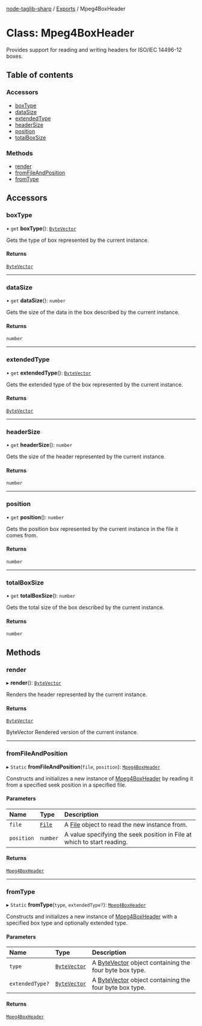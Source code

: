 [node-taglib-sharp](../README.md) / [Exports](../modules.md) / Mpeg4BoxHeader

# Class: Mpeg4BoxHeader

Provides support for reading and writing headers for ISO/IEC 14496-12 boxes.

## Table of contents

### Accessors

- [boxType](Mpeg4BoxHeader.md#boxtype)
- [dataSize](Mpeg4BoxHeader.md#datasize)
- [extendedType](Mpeg4BoxHeader.md#extendedtype)
- [headerSize](Mpeg4BoxHeader.md#headersize)
- [position](Mpeg4BoxHeader.md#position)
- [totalBoxSize](Mpeg4BoxHeader.md#totalboxsize)

### Methods

- [render](Mpeg4BoxHeader.md#render)
- [fromFileAndPosition](Mpeg4BoxHeader.md#fromfileandposition)
- [fromType](Mpeg4BoxHeader.md#fromtype)

## Accessors

### boxType

• `get` **boxType**(): [`ByteVector`](ByteVector.md)

Gets the type of box represented by the current instance.

#### Returns

[`ByteVector`](ByteVector.md)

---

### dataSize

• `get` **dataSize**(): `number`

Gets the size of the data in the box described by the current instance.

#### Returns

`number`

---

### extendedType

• `get` **extendedType**(): [`ByteVector`](ByteVector.md)

Gets the extended type of the box represented by the current instance.

#### Returns

[`ByteVector`](ByteVector.md)

---

### headerSize

• `get` **headerSize**(): `number`

Gets the size of the header represented by the current instance.

#### Returns

`number`

---

### position

• `get` **position**(): `number`

Gets the position box represented by the current instance in the file it comes from.

#### Returns

`number`

---

### totalBoxSize

• `get` **totalBoxSize**(): `number`

Gets the total size of the box described by the current instance.

#### Returns

`number`

## Methods

### render

▸ **render**(): [`ByteVector`](ByteVector.md)

Renders the header represented by the current instance.

#### Returns

[`ByteVector`](ByteVector.md)

ByteVector Rendered version of the current instance.

---

### fromFileAndPosition

▸ `Static` **fromFileAndPosition**(`file`, `position`): [`Mpeg4BoxHeader`](Mpeg4BoxHeader.md)

Constructs and initializes a new instance of [Mpeg4BoxHeader](Mpeg4BoxHeader.md) by reading it from a
specified seek position in a specified file.

#### Parameters

| Name       | Type              | Description                                                             |
| :--------- | :---------------- | :---------------------------------------------------------------------- |
| `file`     | [`File`](File.md) | A [File](File.md) object to read the new instance from.                 |
| `position` | `number`          | A value specifying the seek position in File at which to start reading. |

#### Returns

[`Mpeg4BoxHeader`](Mpeg4BoxHeader.md)

---

### fromType

▸ `Static` **fromType**(`type`, `extendedType?`): [`Mpeg4BoxHeader`](Mpeg4BoxHeader.md)

Constructs and initializes a new instance of [Mpeg4BoxHeader](Mpeg4BoxHeader.md) with a specified box type
and optionally extended type.

#### Parameters

| Name            | Type                          | Description                                                             |
| :-------------- | :---------------------------- | :---------------------------------------------------------------------- |
| `type`          | [`ByteVector`](ByteVector.md) | A [ByteVector](ByteVector.md) object containing the four byte box type. |
| `extendedType?` | [`ByteVector`](ByteVector.md) | A [ByteVector](ByteVector.md) object containing the four byte box type. |

#### Returns

[`Mpeg4BoxHeader`](Mpeg4BoxHeader.md)
